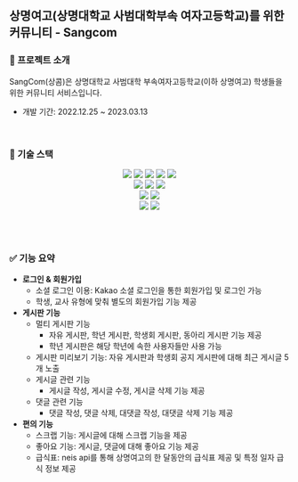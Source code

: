 ## 상명여고(상명대학교 사범대학부속 여자고등학교)를 위한 커뮤니티 - Sangcom

### 👋 프로젝트 소개
SangCom(상콤)은 상명대학교 사범대학 부속여자고등학교(이하 상명여고) 학생들을 위한 커뮤니티 서비스입니다.  

- 개발 기간: 2022.12.25 ~ 2023.03.13

<br> 

### 🌟 기술 스택
<div align="center">
  <img src="https://img.shields.io/badge/java-007396?style=for-the-badge&logo=java&logoColor=white"> 
  <img src="https://img.shields.io/badge/springboot-6DB33F?style=for-the-badge&logo=springboot&logoColor=white"> 
  <img src="https://img.shields.io/badge/spring data jpa-6DB33F?style=for-the-badge&logo= &logoColor=white"> 
  <img src="https://img.shields.io/badge/spring security-6DB33F?style=for-the-badge&logo=springsecurity&logoColor=white"> 
  <img src="https://img.shields.io/badge/mysql-4479A1?style=for-the-badge&logo=mysql&logoColor=white"> 
  <br>
  <img src="https://img.shields.io/badge/react-61DAFB?style=for-the-badge&logo=react&logoColor=black"> 
  <img src="https://img.shields.io/badge/react%20router-CA4245?style=for-the-badge&logo=reactrouter&logoColor=black"> 
  <img src="https://img.shields.io/badge/axios-5A29E4?style=for-the-badge&logo=axios&logoColor=white"> 
  <br>
  <img src="https://img.shields.io/badge/gradle-02303A?style=for-the-badge&logo=gradle&logoColor=white">
  <img src="https://img.shields.io/badge/swagger-85EA2D?style=for-the-badge&logo=swagger&logoColor=black">
  <br>
  <img src="https://img.shields.io/badge/figma-F24E1E?style=for-the-badge&logo=figma&logoColor=white"> 
  <img src="https://img.shields.io/badge/github-181717?style=for-the-badge&logo=github&logoColor=white">
</div>

<br><br>

### ✅ 기능 요약
- **로그인 & 회원가입**
  - 소셜 로그인 이용: Kakao 소셜 로그인을 통한 회원가입 및 로그인 가능
  - 학생, 교사 유형에 맞춰 별도의 회원가입 기능 제공
- **게시판 기능**
  - 멀티 게시판 기능
    - 자유 게시판, 학년 게시판, 학생회 게시판, 동아리 게시판 기능 제공
    - 학년 게시판은 해당 학년에 속한 사용자들만 사용 가능
  - 게시판 미리보기 기능: 자유 게시판과 학생회 공지 게시판에 대해 최근 게시글 5개 노출
  - 게시글 관련 기능
    - 게시글 작성, 게시글 수정, 게시글 삭제 기능 제공
  - 댓글 관련 기능
    - 댓글 작성, 댓글 삭제, 대댓글 작성, 대댓글 삭제 기능 제공
- **편의 기능**
  - 스크랩 기능: 게시글에 대해 스크랩 기능을 제공
  - 좋아요 기능: 게시글, 댓글에 대해 좋아요 기능 제공
  - 급식표: neis api를 통해 상명여고의 한 달동안의 급식표 제공 및 특정 일자 급식 정보 제공


<br><br>
